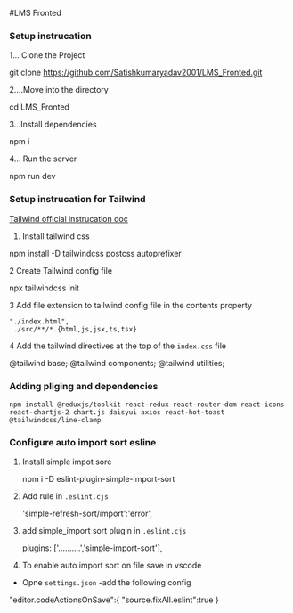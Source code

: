 #LMS Fronted

### Setup instrucation
1...  Clone the Project

git clone https://github.com/Satishkumaryadav2001/LMS_Fronted.git


2....Move into the directory

cd LMS_Fronted

3...Install dependencies

  npm i


4... Run the server

   npm run dev



### Setup instrucation for Tailwind

[Tailwind official instrucation doc](https://tailwindcss.com/docs/installation)

1. Install tailwind css

npm install -D tailwindcss postcss autoprefixer

2 Create Tailwind config file

  npx tailwindcss init

3 Add file extension to tailwind config file in the contents property

    "./index.html",
     ./src/**/*.{html,js,jsx,ts,tsx}


4 Add the tailwind directives at the top of the `index.css` file

  @tailwind base;
  @tailwind components;
  @tailwind utilities;


### Adding pliging and dependencies

    npm install @reduxjs/toolkit react-redux react-router-dom react-icons react-chartjs-2 chart.js daisyui axios react-hot-toast @tailwindcss/line-clamp

### Configure auto import sort esline

1. Install simple impot sore

    npm i -D eslint-plugin-simple-import-sort

2.  Add rule in `.eslint.cjs`

     'simple-refresh-sort/import':'error',

3. add simple_import sort plugin in `.eslint.cjs`

   plugins: ['..........','simple-import-sort'],

4. To enable auto import sort on file save in vscode

  - Opne `settings.json`
  -add the following config
  
  "editor.codeActionsOnSave":{
       "source.fixAll.eslint":true
  }   
